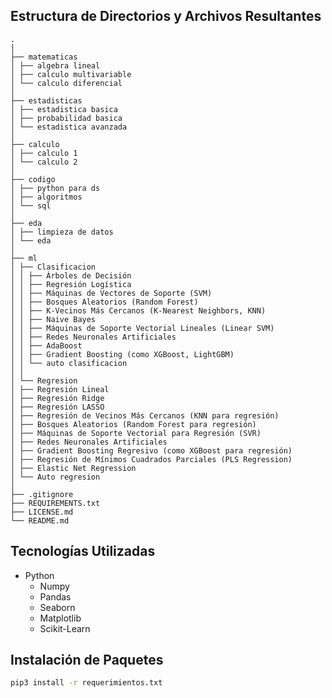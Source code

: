 ## Estructura de Directorios y Archivos Resultantes
    .
    │ 
    ├── matematicas
    │ ├── algebra lineal
    │ ├── calculo multivariable
    │ └── calculo diferencial
    │ 
    ├── estadisticas
    │ ├── estadistica basica
    │ ├── probabilidad basica
    │ └── estadistica avanzada
    │ 
    ├── calculo
    │ ├── calculo 1
    │ └── calculo 2
    │ 
    ├── codigo
    │ ├── python para ds
    │ ├── algoritmos
    │ └── sql
    │ 
    ├── eda
    │ ├── limpieza de datos
    │ └── eda
    │ 
    ├── ml
    │ ├── Clasificacion
    │ │ ├── Árboles de Decisión
    │ │ ├── Regresión Logística
    │ │ ├── Máquinas de Vectores de Soporte (SVM)
    │ │ ├── Bosques Aleatorios (Random Forest)
    │ │ ├── K-Vecinos Más Cercanos (K-Nearest Neighbors, KNN)
    │ │ ├── Naive Bayes
    │ │ ├── Máquinas de Soporte Vectorial Lineales (Linear SVM)
    │ │ ├── Redes Neuronales Artificiales
    │ │ ├── AdaBoost
    │ │ ├── Gradient Boosting (como XGBoost, LightGBM)
    │ │ └── auto clasificacion
    │ │ 
    │ └── Regresion
    │ ├── Regresión Lineal
    │ ├── Regresión Ridge
    │ ├── Regresión LASSO
    │ ├── Regresión de Vecinos Más Cercanos (KNN para regresión)
    │ ├── Bosques Aleatorios (Random Forest para regresión)
    │ ├── Máquinas de Soporte Vectorial para Regresión (SVR)
    │ ├── Redes Neuronales Artificiales
    │ ├── Gradient Boosting Regresivo (como XGBoost para regresión)
    │ ├── Regresión de Mínimos Cuadrados Parciales (PLS Regression)
    │ ├── Elastic Net Regression
    │ └── Auto regresion
    │ 
    ├── .gitignore
    ├── REQUIREMENTS.txt
    ├── LICENSE.md
    └── README.md 

## Tecnologías Utilizadas
- Python
  - Numpy
  - Pandas
  - Seaborn
  - Matplotlib
  - Scikit-Learn

## Instalación de Paquetes
```bash
pip3 install -r requerimientos.txt
```
